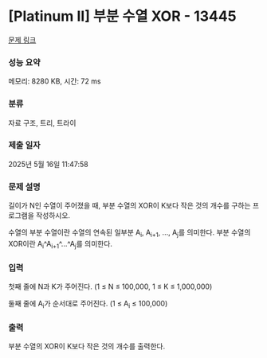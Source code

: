 # [Platinum II] 부분 수열 XOR - 13445 

[문제 링크](https://www.acmicpc.net/problem/13445) 

### 성능 요약

메모리: 8280 KB, 시간: 72 ms

### 분류

자료 구조, 트리, 트라이

### 제출 일자

2025년 5월 16일 11:47:58

### 문제 설명

<p>길이가 N인 수열이 주어졌을 때, 부분 수열의 XOR이 K보다 작은 것의 개수를 구하는 프로그램을 작성하시오.</p>

<p>수열의 부분 수열이란 수열의 연속된 일부분 A<sub>i</sub>, A<sub>i+1</sub>, ..., A<sub>j</sub>를 의미한다. 부분 수열의 XOR이란 A<sub>i</sub>^A<sub>i+1</sub>^...^A<sub>j</sub>를 의미한다.</p>

### 입력 

 <p>첫째 줄에 N과 K가 주어진다. (1 ≤ N ≤ 100,000, 1 ≤ K ≤ 1,000,000)</p>

<p>둘째 줄에 A<sub>i</sub>가 순서대로 주어진다. (1 ≤ A<sub>i</sub> ≤ 100,000)</p>

### 출력 

 <p>부분 수열의 XOR이 K보다 작은 것의 개수를 출력한다.</p>


